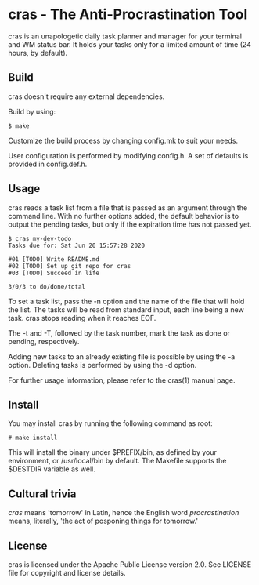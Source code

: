 # cras - The Anti-Procrastination Tool

cras is an unapologetic daily task planner and manager for your terminal and WM
status bar. It holds your tasks only for a limited amount of time (24 hours, by
default).

## Build
cras doesn't require any external dependencies.

Build by using:

```
$ make
```

Customize the build process by changing config.mk to suit your needs.

User configuration is performed by modifying config.h. A set of defaults is 
provided in config.def.h.

## Usage
cras reads a task list from a file that is passed as an argument through the 
command line. With no further options added, the default behavior is to output
the pending tasks, but only if the expiration time has not passed yet.

```
$ cras my-dev-todo
Tasks due for: Sat Jun 20 15:57:28 2020

#01 [TODO] Write README.md
#02 [TODO] Set up git repo for cras
#03 [TODO] Succeed in life

3/0/3 to do/done/total
```

To set a task list, pass the -n option and the name of the file that will hold
the list. The tasks will be read from standard input, each line being a new 
task. cras stops reading when it reaches EOF.
 
The -t and -T, followed by the task number, mark the task as done or pending, 
respectively.

Adding new tasks to an already existing file is possible by using the -a 
option. Deleting tasks is performed by using the -d option.

For further usage information, please refer to the cras(1) manual page.

## Install
You may install cras by running the following command as root:

```
# make install
```

This will install the binary under $PREFIX/bin, as defined by your environment,
or /usr/local/bin by default. The Makefile supports the $DESTDIR variable as 
well.

## Cultural trivia
_cras_ means 'tomorrow' in Latin, hence the English word _procrastination_ 
means, literally, 'the act of posponing things for tomorrow.'

## License
cras is licensed under the Apache Public License version 2.0. See LICENSE file
for copyright and license details.
